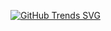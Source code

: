 [![GitHub Trends SVG](https://api.githubtrends.io/DmitrTRC/svg/avgupta456/langs)](https://githubtrends.io)

